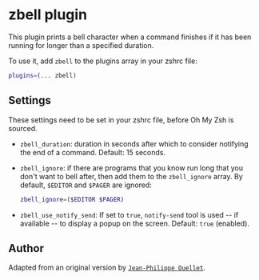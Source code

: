 # zbell plugin

This plugin prints a bell character when a command finishes if it has been
running for longer than a specified duration.

To use it, add `zbell` to the plugins array in your zshrc file:

```zsh
plugins=(... zbell)
```

## Settings

These settings need to be set in your zshrc file, before Oh My Zsh is sourced.

-   `zbell_duration`: duration in seconds after which to consider notifying the
    end of a command. Default: 15 seconds.

-   `zbell_ignore`: if there are programs that you know run long that you don't
    want to bell after, then add them to the `zbell_ignore` array. By default,
    `$EDITOR` and `$PAGER` are ignored:

    ```zsh
    zbell_ignore=($EDITOR $PAGER)
    ```

-   `zbell_use_notify_send`: If set to `true`, `notify-send` tool is used -- if
    available -- to display a popup on the screen. Default: `true` (enabled).

## Author

Adapted from an original version by
[`Jean-Philippe Ouellet`](HTTPS://github.com/jpouellet).
